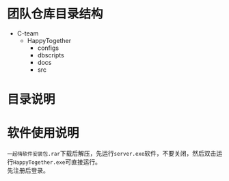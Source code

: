 # 团队仓库目录结构

- C-team
    - HappyTogether
        - configs
        - dbscripts
        - docs
        - src

# 目录说明



# 软件使用说明
`一起嗨软件安装包.rar`下载后解压，先运行`server.exe`软件，不要关闭，然后双击运行`HappyTogether.exe`可直接运行。  
先注册后登录。 
   

